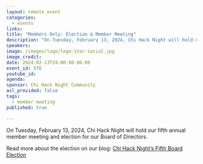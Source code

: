```yaml
---
layout: remote_event
categories:
  - events
links: 
title: "Members Only: Election & Member Meeting"
description: "On Tuesday, February 13, 2024, Chi Hack Night will hold our fifth annual member meeting and election for our Board of Directors."
speakers:
image: /images/logo/logo-star-social.jpg
image_credit:
date: 2024-02-13T19:00:00-06:00
event_id: 576
youtube_id: 
agenda: 
sponsor: Chi Hack Night Community
asl_provided: false
tags: 
  - member meeting
published: true

---
```


On Tuesday, February 13, 2024, Chi Hack Night will hold our fifth annual member meeting and election for our Board of Directors.

Read more about the election on our blog: [Chi Hack Night’s Fifth Board Election](/blog/2024/01/26/board-member-elections)
